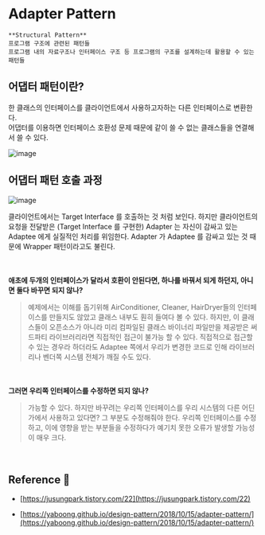 # Adapter Pattern

```
**Structural Pattern**   
프로그램 구조에 관련된 패턴들
프로그램 내의 자료구조나 인터페이스 구조 등 프로그램의 구조를 설계하는데 활용할 수 있는 패턴들
```

## 어댑터 패턴이란?

한 클래스의 인터페이스를 클라이언트에서 사용하고자하는 다른 인터페이스로 변환한다.  
어댑터를 이용하면 인터페이스 호환성 문제 때문에 같이 쓸 수 없는 클래스들을 연결해서 쓸 수 있다.  



![image](https://t1.daumcdn.net/cfile/tistory/24231F4C575EACA210)



## 어댑터 패턴 호출 과정


![image](https://s3.ap-northeast-2.amazonaws.com/yaboong-blog-static-resources/diagram/adapter-pattern-2.png)


클라이언트에서는 Target Interface 를 호출하는 것 처럼 보인다. 하지만 클라이언트의 요청을 전달받은 (Target Interface 를 구현한) Adapter 는 자신이 감싸고 있는 Adaptee 에게 실질적인 처리를 위임한다. Adapter 가 Adaptee 를 감싸고 있는 것 때문에 Wrapper 패턴이라고도 불린다.



　  



**애초에 두개의 인터페이스가 달라서 호환이 안된다면, 하나를 바꿔서 되게 하던지, 아니면 둘다 바꾸면 되지 않나?**

> 예제에서는 이해를 돕기위해 AirConditioner, Cleaner, HairDryer들의 인터페이스를 만들지도 않았고 클래스 내부도 훤히 들여다 볼 수 있다. 하지만, 이 클래스들이 오픈소스가 아니라 미리 컴파일된 클래스 바이너리 파일만을 제공받은 써드파티 라이브러리라면 직접적인 접근이 불가능 할 수 있다. 직접적으로 접근할 수 있는 경우라 하더라도 Adaptee 쪽에서 우리가 변경한 코드로 인해 라이브러리나 벤더쪽 시스템 전체가 깨질 수도 있다.


　


**그러면 우리쪽 인터페이스를 수정하면 되지 않나?**

>가능할 수 있다. 하지만 바꾸려는 우리쪽 인터페이스를 우리 시스템의 다른 어딘가에서 사용하고 있다면? 그 부분도 수정해줘야 한다. 우리쪽 인터페이스를 수정하고, 이에 영향을 받는 부분들을 수정하다가 예기치 못한 오류가 발생할 가능성이 매우 크다.



　


## Reference :pushpin:

* [https://jusungpark.tistory.com/22](https://jusungpark.tistory.com/22)

* [https://yaboong.github.io/design-pattern/2018/10/15/adapter-pattern/](https://yaboong.github.io/design-pattern/2018/10/15/adapter-pattern/)
